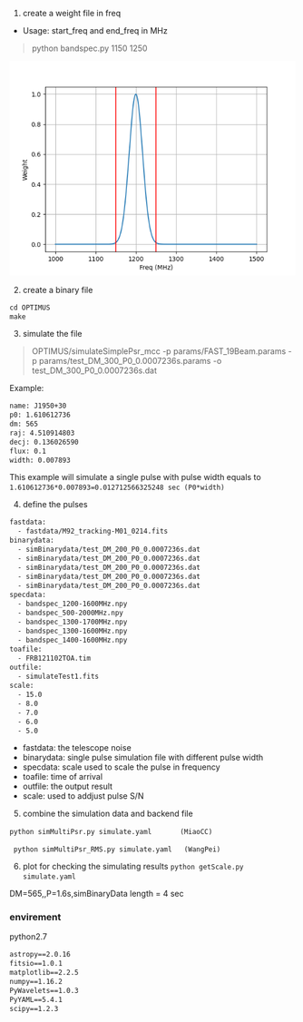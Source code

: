 1. create a weight file in freq
 - Usage: start_freq and end_freq in MHz
> python bandspec.py 1150 1250

![bandspec](bandspec.png)

2. create a binary file

 ```
 cd OPTIMUS
 make
```

3. simulate the file
  > OPTIMUS/simulateSimplePsr_mcc -p params/FAST_19Beam.params -p params/test_DM_300_P0_0.0007236s.params -o test_DM_300_P0_0.0007236s.dat

Example:
```
name: J1950+30
p0: 1.610612736
dm: 565
raj: 4.510914803
decj: 0.136026590
flux: 0.1
width: 0.007893
```
This example will simulate a single pulse with pulse width equals to `1.610612736*0.007893=0.012712566325248 sec (P0*width)`

4. define the pulses

```
fastdata:
  - fastdata/M92_tracking-M01_0214.fits
binarydata:
  - simBinarydata/test_DM_200_P0_0.0007236s.dat
  - simBinarydata/test_DM_200_P0_0.0007236s.dat
  - simBinarydata/test_DM_200_P0_0.0007236s.dat
  - simBinarydata/test_DM_200_P0_0.0007236s.dat
  - simBinarydata/test_DM_200_P0_0.0007236s.dat
specdata:
  - bandspec_1200-1600MHz.npy
  - bandspec_500-2000MHz.npy
  - bandspec_1300-1700MHz.npy
  - bandspec_1300-1600MHz.npy
  - bandspec_1400-1600MHz.npy
toafile:
  - FRB121102TOA.tim
outfile:
  - simulateTest1.fits
scale:
  - 15.0
  - 8.0
  - 7.0
  - 6.0
  - 5.0
```
  * fastdata: the telescope noise
  * binarydata: single pulse simulation file with different pulse width
  * specdata: scale used to scale the pulse in frequency
  * toafile: time of arrival
  * outfile: the output result
  * scale: used to addjust pulse S/N


5. combine the simulation data and backend file

 ` python simMultiPsr.py simulate.yaml       (MiaoCC) `
 
 ` python simMultiPsr_RMS.py simulate.yaml   (WangPei)`

6. plot for checking the simulating results
`python getScale.py simulate.yaml`
 
 DM=565,,P=1.6s,simBinaryData length = 4 sec


### envirement
python2.7

```
astropy==2.0.16
fitsio==1.0.1
matplotlib==2.2.5
numpy==1.16.2
PyWavelets==1.0.3
PyYAML==5.4.1
scipy==1.2.3

```
